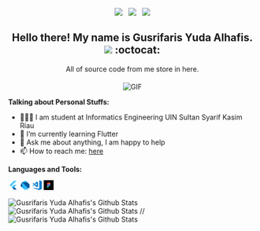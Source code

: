 <p align='center'>
<a href="https://twitter.com/gusrifarisyudaa"><img height="30" src="https://github.com/stephenajulu/WaylonWalker/blob/main/icon/twitter.png?raw=true"></a>&nbsp;&nbsp;
<a href="https://instagram.com/gusrifarisyudaalhafis"><img height="30" src="https://github.com/stephenajulu/WaylonWalker/blob/main/icon/instagram.jpg?raw=true"></a>&nbsp;&nbsp;
<a href="https://www.linkedin.com/in/gusrifarisyudaalhafis"><img height="30" src="https://github.com/stephenajulu/WaylonWalker/blob/main/icon/linkedin.png?raw=true"></a>
</p>

<h2 align="center">Hello there! My name is Gusrifaris Yuda Alhafis. <img src="https://github.com/TheDudeThatCode/TheDudeThatCode/blob/master/Assets/Hi.gif" width="29px"> :octocat:</h2>
<p align="center">All of source code from me store in here.</p>

<p align="center">
<img align="middle" alt="GIF" src="https://media.giphy.com/media/836HiJc7pgzy8iNXCn/giphy.gif" />
</p>


**Talking about Personal Stuffs:**

- 👨🏻‍💻 I am student at Informatics Engineering UIN Sultan Syarif Kasim Riau
- 🌱 I’m currently learning Flutter
- 💬 Ask me about anything, I am happy to help
- 📫 How to reach me: [here](https://ini.space/afis)


**Languages and Tools:**  

<code><img height="20" src="https://raw.githubusercontent.com/github/explore/80688e429a7d4ef2fca1e82350fe8e3517d3494d/topics/flutter/flutter.png"></code>
<code><img height="20" src="https://raw.githubusercontent.com/github/explore/80688e429a7d4ef2fca1e82350fe8e3517d3494d/topics/dart/dart.png"></code>
<code><img height="20" src="https://raw.githubusercontent.com/github/explore/80688e429a7d4ef2fca1e82350fe8e3517d3494d/topics/visual-studio-code/visual-studio-code.png"></code>
<code><img height="20" src="https://raw.githubusercontent.com/github/explore/05d0f0dfceafd861bdf2b53559399dae7b2e2d8b/topics/figma/figma.png"></code>

![Gusrifaris Yuda Alhafis's Github Stats](https://github-readme-stats.anuraghazra1.vercel.app/api?username=GusrifarisYudaAlhafis&show_icons=true&include_all_commits=true&theme=algolia)
![Gusrifaris Yuda Alhafis's Github Stats](https://github-readme-stats.anuraghazra1.vercel.app/api/top-langs/?username=GusrifarisYudaAlhafis&layout=compact&theme=algolia)
//![Gusrifaris Yuda Alhafis's Github Stats](https://github-readme-stats.anuraghazra1.vercel.app/api/pin/?username=GusrifarisYudaAlhafis&repo=SIG&theme=algolia)
